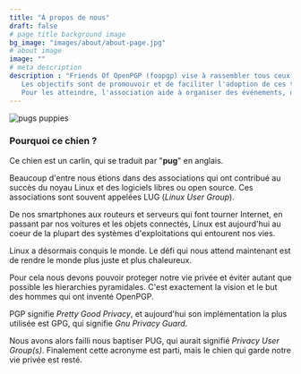 ```yaml
---
title: "À propos de nous"
draft: false
# page title background image
bg_image: "images/about/about-page.jpg"
# about image
image: ""
# meta description
description : "Friends Of OpenPGP (foopgp) vise à rassembler tous ceux qui utilisent ou développent des solutions basées sur le standard OpenPGP.
   Les objectifs sont de promouvoir et de faciliter l'adoption de ces technologies et de soutenir leur croissance.
   Pour les atteindre, l'association aide à organiser des événements, des ateliers et des formations. Elle peut également héberger et promouvoir le développement collaboratif de projets logiciels liés à OpenPGP."
---
```


![pugs puppies](/images/about/about-us.jpg)

### Pourquoi ce chien ?

Ce chien est un carlin, qui se traduit par "**pug**" en anglais.

Beaucoup d'entre nous étions dans des associations qui ont contribué au succès du noyau Linux et des logiciels libres ou open source. Ces associations sont souvent appelées LUG (*Linux User Group*).

De nos smartphones aux routeurs et serveurs qui font tourner Internet, en passant par nos voitures et les objets connectés, Linux est aujourd'hui au coeur de la plupart des systèmes d'exploitations qui entourent nos vies.

Linux a désormais conquis le monde. Le défi qui nous attend maintenant est de rendre le monde plus juste et plus chaleureux.

Pour cela nous devons pouvoir proteger notre vie privée et éviter autant que possible les hierarchies pyramidales. C'est exactement la vision et le but des hommes qui ont inventé OpenPGP.

PGP signifie *Pretty Good Privacy*, et aujourd'hui son implémentation la plus utilisée est GPG, qui signifie *Gnu Privacy Guard*.

Nous avons alors failli nous baptiser PUG, qui aurait signifié *Privacy User Group(s)*. Finalement cette acronyme est parti, mais le chien qui garde notre vie privée est resté.

